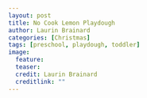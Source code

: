 ```yaml
---
layout: post
title: No Cook Lemon Playdough
author: Laurin Brainard
categories: [Christmas]
tags: [preschool, playdough, toddler]
image:
  feature: 
  teaser: 
  credit: Laurin Brainard
  creditlink: ""
---
```

